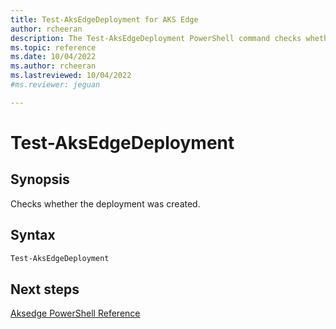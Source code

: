 ```yaml
---
title: Test-AksEdgeDeployment for AKS Edge
author: rcheeran
description: The Test-AksEdgeDeployment PowerShell command checks whether the deployment  was created
ms.topic: reference
ms.date: 10/04/2022
ms.author: rcheeran 
ms.lastreviewed: 10/04/2022
#ms.reviewer: jeguan

---
```


# Test-AksEdgeDeployment

## Synopsis

Checks whether the deployment was created.

## Syntax

```powershell 
Test-AksEdgeDeployment
```

## Next steps

[Aksedge PowerShell Reference](./index.md)

